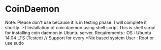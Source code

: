 CoinDaemon
==========

Note: Please don't use because it is in testing phase. I will complete it shortly. :-)
Installation of coin daemon using shell script
This is shell script for installing coin daemon in Ubuntu server.
Requirements :
OS : Ubuntu 14.04 LTS (Tested) // Support for every *Nix based system
User :  Root or use sudo
